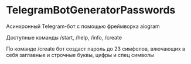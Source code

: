 # TelegramBotGeneratorPasswords

Асинхронный Telegram-бот с помощью фреймворка aiogram

Доступные команды /start, /help, /info, /create

По команде /create бот создаст пароль до 23 симфолов, влючающих в себя заглавные и строчные буквы, цифры и спец символы
